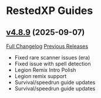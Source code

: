 # RestedXP Guides

## [v4.8.9](https://github.com/RestedXP/RXPGuides/tree/v4.8.9) (2025-09-07)
[Full Changelog](https://github.com/RestedXP/RXPGuides/compare/v4.8.8...v4.8.9) [Previous Releases](https://github.com/RestedXP/RXPGuides/releases)

- Fixed rare scanner issues (era)  
- Fixed issue with spell detection  
- Legion Remix Intro Polish  
- Legion remix support  
- Survival/speedrun guide updates  
- Survival/speedrun guide updates  
